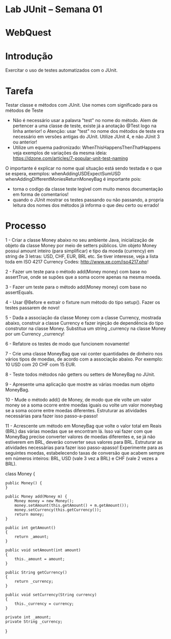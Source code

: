 # Lab JUnit – Semana 01
# WebQuest
# Introdução
Exercitar o uso de testes automatizados com o JUnit.
# Tarefa
Testar classe e métodos com JUnit.
Use nomes com significado para os métodos de Teste

- Não é necessário usar a palavra "test" no nome do método. Alem de pertencer
a uma classe de teste, existe já a anotação @Test logo na linha anterior!
o Atenção: usar "test" no nome dos métodos de teste era necessário em
versões antigas do JUnit. Utilize JUnit 4, e não JUnit 3 ou anterior!
- Utilize um equema padronizado: WhenThisHappensThenThatHappens
veja exemplos de variações da mesma ideia:
https://dzone.com/articles/7-popular-unit-test-naming

O importante é explicar no nome qual situação está sendo testada e o que se
espera, exemplos:
whenAddingUSDExpectSumUSD
whenAddingDifferentMoniesReturnMoneyBag
é importante pois:
- torna o codigo da classe teste legivel com muito menos documentação
em forma de comentarios!
- quando o JUnit mostrar os testes passando ou não passando, a propria
leitura dos nomes dos métodos já informa o que deu certo ou errado!
# Processo

1 - Criar a classe Money abaixo no seu ambiente Java, inicialização de
objeto da classe Money por meio de setters públicos. Um objeto
Money possui amount inteiro (para simplificar) e tipo da moeda
(currency) em string de 3 letras: USD, CHF, EUR, BRL etc. Se tiver
interesse, veja a lista toda em ISO 4217 Currency Codes:
http://www.xe.com/iso4217.php!

2 - Fazer um teste para o método add(Money money) com base no
assertTrue, onde se supões que a soma ocorre apenas na mesma
moeda.

3 - Fazer um teste para o método add(Money money) com base no
assertEquals.

4 - Usar @Before e extrair o fixture num método do tipo setup().
Fazer os testes passarem de novo!

5 - Dada a associação da classe Money com a classe Currency,
mostrada abaixo, construir a classe Currency e fazer injeção de
dependência do tipo construtor na classe Money. Substitua um
string _currency na classe Money por um Currency _currency!

6 - Refatore os testes de modo que funcionem novamente!

7 - Crie uma classe MoneyBag que vai conter quantidades de dinheiro
nos vários tipos de moedas, de acordo com a associação abaixo. Por
exemplo: 10 USD com 20 CHF com 15 EUR.

8 - Teste todos métodos não getters ou setters de MoneyBag no
JUnit.

9 - Apresente uma aplicação que mostre as várias moedas num objeto
MoneyBag.

10 - Mude o método add() de Money, de modo que ele volte um valor
money se a soma ocorre entre moedas iguais ou volte um valor
moneybag se a soma ocorre entre moedas diferentes. Estruturar as
atividades necessárias para fazer isso passo-a-passo!

11 - Acrescente um método em MoneyBag que volte o valor total em
Reais (BRL) das várias moedas que se encontram lá. Isso vai fazer
com que MoneyBag precise converter valores de moedas diferentes
e, se já não estiverem em BRL, deverão converter seus valores para
BRL. Estruturar as atividades necessárias para fazer isso passo-apasso!
Experimente para as seguintes moedas, estabelecendo taxas
de conversão que acabem sempre em números inteiros: BRL, USD
(vale 3 vez a BRL) e CHF (vale 2 vezes a BRL).


class Money {
    
    public Money() {
    }
    
    public Money add(Money m) {
        Money money = new Money();
        money.setAmount(this.getAmount() + m.getAmount());
        money.setCurrency(this.getCurrency());
        return money;
    }
    
    public int getAmount()
    {
        return _amount;
    }
    
    public void setAmount(int amount)
    {
        this._amount = amount;
    }
    
    public String getCurrency()
    {
        return _currency;
    }
    
    public void setCurrency(String currency)
    {
        this._currency = currency;
    }
    
    private int _amount;
    private String _currency;
    
}